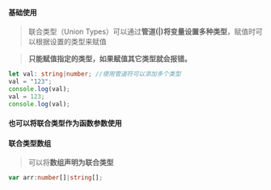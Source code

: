 #### 基础使用

> 联合类型（Union Types）可以通过**管道(|)将变量设置多种类型**，赋值时可以根据设置的类型来赋值

> **只能赋值指定的类型，如果赋值其它类型就会报错。**

```typescript
let val: string|number; //使用管道符可以添加多个类型
val = "123";
console.log(val);
val = 123;
console.log(val);
```

#### 也可以将联合类型作为函数参数使用

#### 联合类型数组

> 可以将**数组声明为联合类型**

```typescript
var arr:number[]|string[]; 
```

